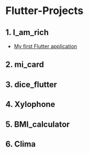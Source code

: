 # Flutter-Projects
## 1. I_am_rich
- [My first Flutter application](https://github.com/vaibhavgup3003/flutter-i_am_rich)
## 2. mi_card
## 3. dice_flutter
## 4. Xylophone
## 5. BMI_calculator
## 6. Clima
